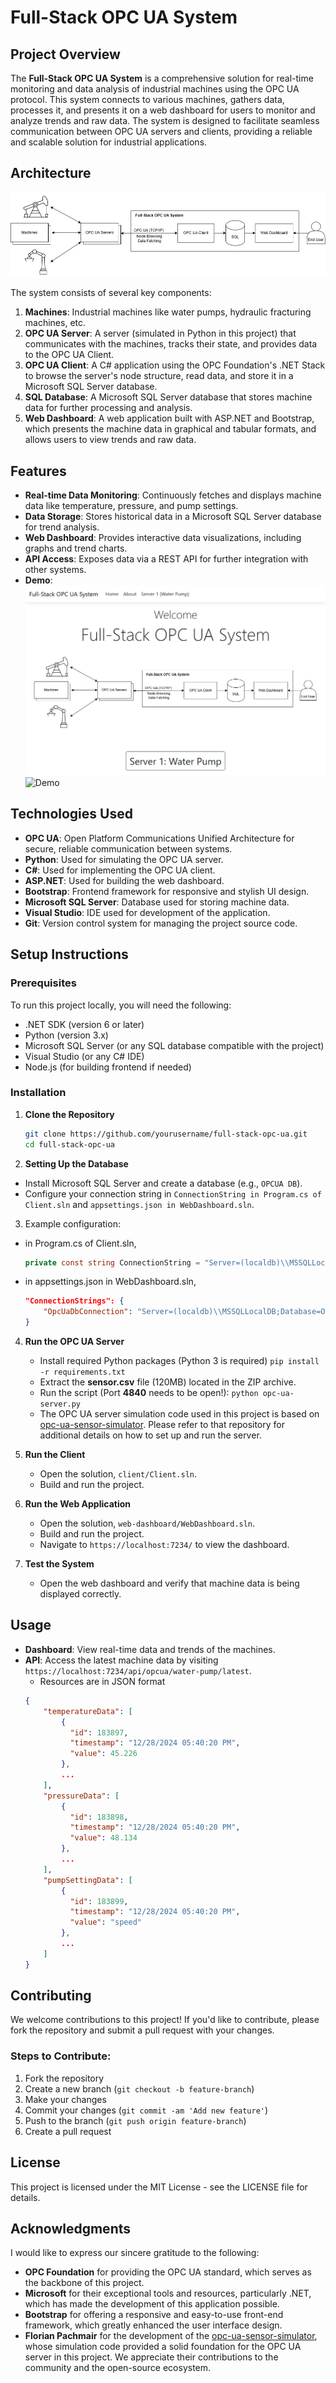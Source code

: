 
# Full-Stack OPC UA System

## Project Overview

The **Full-Stack OPC UA System** is a comprehensive solution for real-time monitoring and data analysis of industrial machines using the OPC UA protocol. This system connects to various machines, gathers data, processes it, and presents it on a web dashboard for users to monitor and analyze trends and raw data. The system is designed to facilitate seamless communication between OPC UA servers and clients, providing a reliable and scalable solution for industrial applications.

## Architecture

![Overview](./images/overview.png)

The system consists of several key components:

1. **Machines**: Industrial machines like water pumps, hydraulic fracturing machines, etc.
2. **OPC UA Server**: A server (simulated in Python in this project) that communicates with the machines, tracks their state, and provides data to the OPC UA Client.
3. **OPC UA Client**: A C# application using the OPC Foundation's .NET Stack to browse the server's node structure, read data, and store it in a Microsoft SQL Server database.
4. **SQL Database**: A Microsoft SQL Server database that stores machine data for further processing and analysis.
5. **Web Dashboard**: A web application built with ASP.NET and Bootstrap, which presents the machine data in graphical and tabular formats, and allows users to view trends and raw data.

## Features

- **Real-time Data Monitoring**: Continuously fetches and displays machine data like temperature, pressure, and pump settings.
- **Data Storage**: Stores historical data in a Microsoft SQL Server database for trend analysis.
- **Web Dashboard**: Provides interactive data visualizations, including graphs and trend charts.
- **API Access**: Exposes data via a REST API for further integration with other systems.
- **Demo**:
![HomePage](./images/home.png)
![Demo](./images/demo.gif)

## Technologies Used

- **OPC UA**: Open Platform Communications Unified Architecture for secure, reliable communication between systems.
- **Python**: Used for simulating the OPC UA server.
- **C#**: Used for implementing the OPC UA client.
- **ASP.NET**: Used for building the web dashboard.
- **Bootstrap**: Frontend framework for responsive and stylish UI design.
- **Microsoft SQL Server**: Database used for storing machine data.
- **Visual Studio**: IDE used for development of the application.
- **Git**: Version control system for managing the project source code.

## Setup Instructions

### Prerequisites

To run this project locally, you will need the following:

- .NET SDK (version 6 or later)
- Python (version 3.x)
- Microsoft SQL Server (or any SQL database compatible with the project)
- Visual Studio (or any C# IDE)
- Node.js (for building frontend if needed)

### Installation

1. **Clone the Repository**

   ```bash
   git clone https://github.com/yourusername/full-stack-opc-ua.git
   cd full-stack-opc-ua
   ```
2. **Setting Up the Database**

-   Install Microsoft SQL Server and create a database (e.g., `OPCUA DB`).
-   Configure your connection string in `ConnectionString in Program.cs of Client.sln` and `appsettings.json in WebDashboard.sln`.
3.  Example configuration:

- in Program.cs of Client.sln,
    ```csharp
    private const string ConnectionString = "Server=(localdb)\\MSSQLLocalDB;Database=OPCUA DB;Trusted_Connection=True;";
    ```
- in appsettings.json in WebDashboard.sln,
    ```json
    "ConnectionStrings": { 
	    "OpcUaDbConnection": "Server=(localdb)\\MSSQLLocalDB;Database=OPCUA DB;Trusted_Connection=True;"
	}
    ```
4.  **Run the OPC UA Server**
    
	- Install required Python packages (Python 3 is required)
		`pip install -r requirements.txt`
	- Extract the  **sensor.csv**  file (120MB) located in the ZIP archive.
	- Run the script (Port  **4840**  needs to be open!):
	    `python opc-ua-server.py`  
	- The OPC UA server simulation code used in this project is based on [opc-ua-sensor-simulator](https://github.com/flopach/opc-ua-sensor-simulator). Please refer to that repository for additional details on how to set up and run the server.
5. **Run the Client**

	- Open the solution, `client/Client.sln`.
    - Build and run the project.
7.  **Run the Web Application**
    
    -   Open the solution, `web-dashboard/WebDashboard.sln`.
    -   Build and run the project.
    -   Navigate to `https://localhost:7234/` to view the dashboard.
8.  **Test the System**
    
    -   Open the web dashboard and verify that machine data is being displayed correctly.

## Usage

-   **Dashboard**: View real-time data and trends of the machines.
-   **API**: Access the latest machine data by visiting `https://localhost:7234/api/opcua/water-pump/latest`.
	- Resources are in JSON format
	```json
	{
		"temperatureData": [
		    {
		      "id": 183897,
		      "timestamp": "12/28/2024 05:40:20 PM",
		      "value": 45.226
		    },
		    ...
		],
		"pressureData": [
		    {
		      "id": 183898,
		      "timestamp": "12/28/2024 05:40:20 PM",
		      "value": 48.134
		    },
		    ...
		],
		"pumpSettingData": [
		    {
		      "id": 183899,
		      "timestamp": "12/28/2024 05:40:20 PM",
		      "value": "speed"
		    },
		    ...
		]
	}
	```

## Contributing

We welcome contributions to this project! If you'd like to contribute, please fork the repository and submit a pull request with your changes.

### Steps to Contribute:

1.  Fork the repository
2.  Create a new branch (`git checkout -b feature-branch`)
3.  Make your changes
4.  Commit your changes (`git commit -am 'Add new feature'`)
5.  Push to the branch (`git push origin feature-branch`)
6.  Create a pull request

## License

This project is licensed under the MIT License - see the LICENSE file for details.


## Acknowledgments

I would like to express our sincere gratitude to the following:

- **OPC Foundation** for providing the OPC UA standard, which serves as the backbone of this project.
- **Microsoft** for their exceptional tools and resources, particularly .NET, which has made the development of this application possible.
- **Bootstrap** for offering a responsive and easy-to-use front-end framework, which greatly enhanced the user interface design.
- **Florian Pachmair** for the development of the [opc-ua-sensor-simulator](https://github.com/flopach/opc-ua-sensor-simulator), whose simulation code provided a solid foundation for the OPC UA server in this project. We appreciate their contributions to the community and the open-source ecosystem.